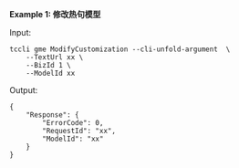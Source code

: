 **Example 1: 修改热句模型**



Input: 

```
tccli gme ModifyCustomization --cli-unfold-argument  \
    --TextUrl xx \
    --BizId 1 \
    --ModelId xx
```

Output: 
```
{
    "Response": {
        "ErrorCode": 0,
        "RequestId": "xx",
        "ModelId": "xx"
    }
}
```

